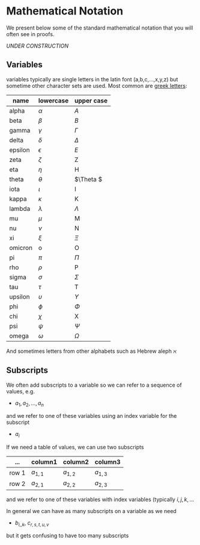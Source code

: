 # Mathematical Notation
We present below some of the standard mathematical notation that you will often see in proofs.

_UNDER CONSTRUCTION_

## Variables
variables typically are single letters in the latin font (a,b,c,...,x,y,z)
but sometime other character sets are used. Most common are 
[greek letters]([https://en.wikipedia.org/wiki/Greek_letters_used_in_mathematics,_science,_and_engineering](https://www.overleaf.com/learn/latex/List_of_Greek_letters_and_math_symbols)https://www.overleaf.com/learn/latex/List_of_Greek_letters_and_math_symbols):

| name | lowercase | upper case |
|--- | --- | --- |
|alpha| $\alpha$| $A$|
| beta |$\beta$ |$B$|
| gamma |$\gamma$| $\Gamma$|
| delta |$\delta$ |$\Delta$|
| epsilon |$\epsilon$ |$E$|
| zeta | $\zeta$ | Z|
|eta | $\eta$ | H |
|theta | $\theta$| $\Theta $|
| iota |$\iota$ | I |
| kappa | $\kappa$ | K|
|lambda | $\lambda$ | $\Lambda$ |
| mu | $\mu$ | M |
| nu | $\nu$ | N |
| xi | $\xi$ | $\Xi$ |
| omicron | o | O|
| pi | $\pi$ | $\Pi$|
| rho | $\rho$ | P |
|sigma | $\sigma$ | $\Sigma$ |
| tau | $\tau$ | T|
|upsilon | $\upsilon$ | $\Upsilon$ |
| phi | $\phi$ | $\Phi$ |
| chi | $\chi$ | X |
| psi | $\psi$ | $\Psi$ |
| omega | $\omega$ | $\Omega$|

And sometimes letters from other alphabets such as Hebrew aleph $\aleph$

## Subscripts
We often add subscripts to a variable so we can refer to a sequence of values, e.g.
* $a_1,a_2,\ldots,a_n$

and we refer to one of these variables using an index variable for the subscript
* $a_i$

If we need a table of values, we can use two subscripts

| ...| column1 | column2 |column3 |
|---|---|---|---|
|row 1 | $a_{1,1}$ | $a_{1,2}$ | $a_{1,3}$ |
|row 2 | $a_{2,1}$ | $a_{2,2}$ | $a_{2,3}$ |

and we refer to one of these variables with index variables (typically $i,j,k,...$

In general we can have as many subscripts on a variable as we need
* $b_{i,,k}$, $c_{r,s,t,u,v}$

but it gets confusing to have too many subscripts




